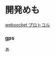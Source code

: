 # 開発めも

[websocket プロトコル](https://github.com/tqkoh/snow-bolo-server/blob/master/docs/ws.md)

### gps

あ

